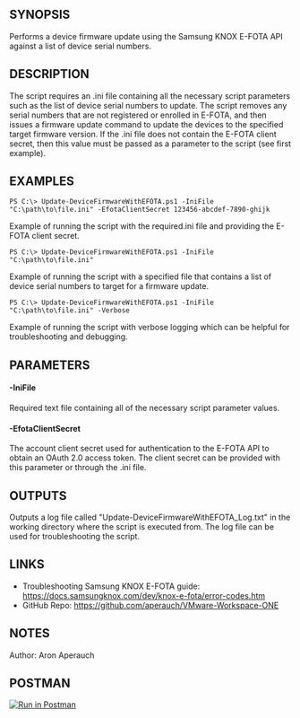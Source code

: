 ## SYNOPSIS
Performs a device firmware update using the Samsung KNOX E-FOTA API against a list of device serial numbers.

## DESCRIPTION
The script requires an .ini file containing all the necessary script parameters such as the list of device serial numbers to update.  The script removes any serial numbers that are not registered or enrolled in E-FOTA, and then issues a firmware update command to update the devices to the specified target firmware version.  If the .ini file does not contain the E-FOTA client secret, then this value must be passed as a parameter to the script (see first example).

## EXAMPLES
```
PS C:\> Update-DeviceFirmwareWithEFOTA.ps1 -IniFile "C:\path\to\file.ini" -EfotaClientSecret 123456-abcdef-7890-ghijk
```
Example of running the script with the required.ini file and providing the E-FOTA client secret.

```
PS C:\> Update-DeviceFirmwareWithEFOTA.ps1 -IniFile "C:\path\to\file.ini"
```
Example of running the script with a specified file that contains a list of device serial numbers to target for a firmware update.

```
PS C:\> Update-DeviceFirmwareWithEFOTA.ps1 -IniFile "C:\path\to\file.ini" -Verbose
```
Example of running the script with verbose logging which can be helpful for troubleshooting and debugging.

## PARAMETERS
#### -IniFile
Required text file containing all of the necessary script parameter values.

#### -EfotaClientSecret
The account client secret used for authentication to the E-FOTA API to obtain an OAuth 2.0 access token.  The client secret can be provided with this parameter or through the .ini file.

## OUTPUTS
Outputs a log file called "Update-DeviceFirmwareWithEFOTA_Log.txt" in the working directory where the script is executed from.  The log file can be used for troubleshooting the script.

## LINKS
* Troubleshooting Samsung KNOX E-FOTA guide:  https://docs.samsungknox.com/dev/knox-e-fota/error-codes.htm
* GitHub Repo:  https://github.com/aperauch/VMware-Workspace-ONE

## NOTES
Author: Aron Aperauch

## POSTMAN
[![Run in Postman](https://run.pstmn.io/button.svg)](https://app.getpostman.com/run-collection/6666273fd3603aa6c45b)
